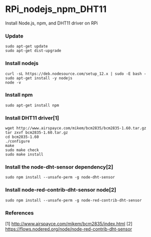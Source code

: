 # RPi_nodejs_npm_DHT11
Install Node.js, npm, and DHT11 driver on RPi

### Update
```
sudo apt-get update
sudo apt-get dist-upgrade
```
### Install nodejs
```
curl -sL https://deb.nodesource.com/setup_12.x | sudo -E bash -
sudo apt-get install -y nodejs
node -v
```

### Install npm
```
sudo apt-get install npm
```

### Install DHT11 driver[1]
```
wget http://www.airspayce.com/mikem/bcm2835/bcm2835-1.60.tar.gz
tar zxvf bcm2835-1.60.tar.gz
cd bcm2835-1.60
./configure
make
sudo make check
sudo make install
```
### Install the node-dht-sensor dependency[2]
```
sudo npm install --unsafe-perm -g node-dht-sensor
```
### Install node-red-contrib-dht-sensor node[2]
```
sudo npm install --unsafe-perm -g node-red-contrib-dht-sensor
```

### References
[1] http://www.airspayce.com/mikem/bcm2835/index.html
[2] https://flows.nodered.org/node/node-red-contrib-dht-sensor
